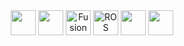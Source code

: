 <div align="center">
  <!-- Python -->
  <img src="https://cdn.jsdelivr.net/gh/devicons/devicon/icons/python/python-original.svg" width="40" height="40" />
  <!-- C -->
  <img src="https://cdn.jsdelivr.net/gh/devicons/devicon/icons/c/c-original.svg" width="40" height="40" />
  <!-- Fusion 360 (using Autodesk logo) -->
  <img src="https://cdn.worldvectorlogo.com/logos/autodesk.svg" width="40" height="40" alt="Fusion 360" />
  <!-- ROS -->
  <img src="https://raw.githubusercontent.com/ros-infrastructure/artwork/master/ros_logo.png" width="40" height="40" alt="ROS" />
  <!-- Tinkercad (badge workaround) -->
  <img src="https://img.shields.io/badge/Tinkercad-%23313B3D?style=for-the-badge&logo=tinkercad&logoColor=white" height="40"/>
  <!-- AutoCAD (fallback to Autodesk logo again) -->
  <img src="https://img.shields.io/badge/AutoCAD-%23D22128?style=for-the-badge&logo=autodesk&logoColor=white" height="40"/>
</div>



<!--
**AnvitaDey/AnvitaDey** is a ✨ _special_ ✨ repository because its `README.md` (this file) appears on your GitHub profile.

Here are some ideas to get you started:

- 🔭 I’m currently working on ...
- 🌱 I’m currently learning ...
- 👯 I’m looking to collaborate on ...
- 🤔 I’m looking for help with ...
- 💬 Ask me about ...
- 📫 How to reach me: ...
- 😄 Pronouns: ...
- ⚡ Fun fact: ...
-->
